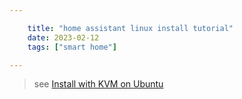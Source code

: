 ```yaml
---

    title: "home assistant linux install tutorial"
    date: 2023-02-12
    tags: ["smart home"]

---
```


> see [Install with KVM on Ubuntu](https://community.home-assistant.io/t/install-home-assistant-os-with-kvm-on-ubuntu-headless-cli-only/254941)
